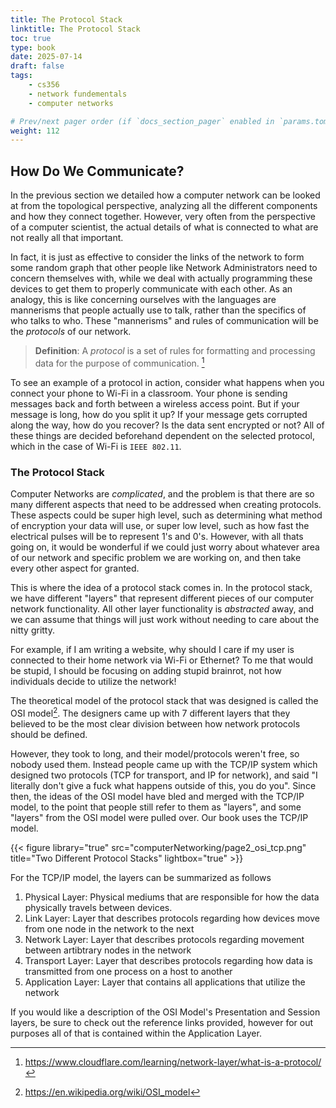 ```yaml
---
title: The Protocol Stack
linktitle: The Protocol Stack
toc: true
type: book
date: 2025-07-14
draft: false
tags:
    - cs356
    - network fundementals
    - computer networks

# Prev/next pager order (if `docs_section_pager` enabled in `params.toml`)
weight: 112
---
```


## How Do We Communicate? 

In the previous section we detailed how a computer network can be looked at from the topological perspective, analyzing all the different components and how they connect together. However, very often from the perspective of a computer scientist, the actual details of what is connected to what are not really all that important. 

In fact, it is just as effective to consider the links of the network to form some random graph that other people like Network Administrators need to concern themselves with, while we deal with actually programming these devices to get them to properly communicate with each other. As an analogy, this is like concerning ourselves with the languages are mannerisms that people actually use to talk, rather than the specifics of who talks to who. These "mannerisms" and rules of communication will be the *protocols* of our network.

> **Definition**: A *protocol* is a set of rules for formatting and processing data for the purpose of communication. [^1]

To see an example of a protocol in action, consider what happens when you connect your phone to Wi-Fi in a classroom. Your phone is sending messages back and forth between a wireless access point. But if your message is long, how do you split it up? If your message gets corrupted along the way, how do you recover? Is the data sent encrypted or not? All of these things are decided beforehand dependent on the selected protocol, which in the case of Wi-Fi is `IEEE 802.11`. 

### The Protocol Stack

Computer Networks are *complicated*, and the problem is that there are so many different aspects that need to be addressed when creating protocols. These aspects could be super high level, such as determining what method of encryption your data will use, or super low level, such as how fast the electrical pulses will be to represent $1$'s and $0$'s. However, with all thats going on, it would be wonderful if we could just worry about whatever area of our network and specific problem we are working on, and then take every other aspect for granted. 

This is where the idea of a protocol stack comes in. In the protocol stack, we have different "layers" that represent different pieces of our computer network functionality. All other layer functionality is *abstracted* away, and we can assume that things will just work without needing to care about the nitty gritty.

For example, if I am writing a website, why should I care if my user is connected to their home network via Wi-Fi or Ethernet? To me that would be stupid, I should be focusing on adding stupid brainrot, not how individuals decide to utilize the network!

The theoretical model of the protocol stack that was designed is called the OSI model[^2]. The designers came up with $7$ different layers that they believed to be the most clear division between how network protocols should be defined. 

However, they took to long, and their model/protocols weren't free, so nobody used them. Instead people came up with the TCP/IP system which designed two protocols (TCP for transport, and IP for network), and said "I literally don't give a fuck what happens outside of this, you do you". Since then, the ideas of the OSI model have bled and merged with the TCP/IP model, to the point that people still refer to them as "layers", and some "layers" from the OSI model were pulled over. Our book uses the TCP/IP model.

{{< figure library="true" src="computerNetworking/page2_osi_tcp.png" title="Two Different Protocol Stacks" lightbox="true" >}}

For the TCP/IP model, the layers can be summarized as follows

1. Physical Layer: Physical mediums that are responsible for how the data physically travels between devices.
2. Link Layer: Layer that describes protocols regarding how devices move from one node in the network to the next
3. Network Layer: Layer that describes protocols regarding movement between artibtrary nodes in the network
4. Transport Layer: Layer that describes protocols regarding how data is transmitted from one process on a host to another
5. Application Layer: Layer that contains all applications that utilize the network

If you would like a description of the OSI Model's Presentation and Session layers, be sure to check out the reference links provided, however for out purposes all of that is contained within the Application Layer.

[^1]: https://www.cloudflare.com/learning/network-layer/what-is-a-protocol/
[^2]: https://en.wikipedia.org/wiki/OSI_model